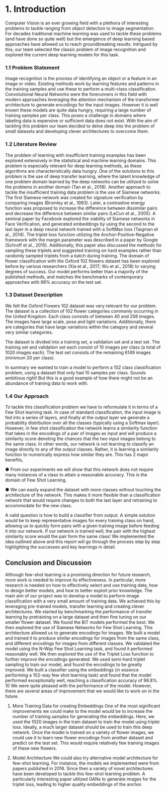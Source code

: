 # 1. Introduction

Computer Vision is an ever growing field with a plethora of interesting problems to tackle ranging from object detection to image segmentation. For decades traditional machine learning was used to tackle these problems (and have done so quite well) but the emergence of deep learning based approaches have allowed us to reach groundbreaking results. Intrigued by this, our team selected the classic problem of image recognition and explored the current deep learning models for this task.

### 1.1 Problem Statement

Image recognition is the process of identifying an object or a feature in an image or video. Existing methods work by learning features and patterns in the training samples and use these to perform a multi-class classification. Convolutional Neural Networks were the forerunners in this field with modern approaches leveraging the attention mechanism of the transformer architecture to generate encodings for the input images.
However it is well known these models are quite data hungry, requiring a large number of training samples per class. This poses a challenge in domains where labeling data is expensive or sufficient data does not exist. With the aim of tackling this problem our team decided to delve deep into the problem of small datasets and developing clever architectures to overcome them.

### 1.2 Literature Review

The problem of learning with insufficient training examples has been explored extensively in the statistical and machine learning domains. This problem is especially relevant for deep learning methods, as these algorithms are characteristically data hungry. One of the solutions to this problem is the use of deep transfer learning, where the latent knowledge of one problem domain learned by the deep networks can be utilized to solve the problems in another domain (Tan et al., 2018).
Another approach to tackle the insufficient training data problem is the use of Siamese networks. The first Siamese network was created for signature verification by comparing images (Bromley et al., 1993). Later, a contrastive energy function was proposed to increase the difference between dissimilar pairs and decrease the difference between similar pairs (LeCun et al., 2005). A seminal paper by Facebook explored the viability of Siamese networks in Face Verification, and generated embeddings by using the second to the last layer in a deep neural network trained with a SoftMax loss (Taigman et al., 2014). The triplet loss function utilizing the Anchor-Positive-Negative framework with the margin parameter was described in a paper by Google (Schroff et al., 2015). Additionally, this paper also discussed the methods for sampling these triplets and suggested training on hard examples rather than randomly sampled triplets from a batch during training.
The domain of flower classification with the Oxford 102 flowers dataset has been explored before by various researchers (Xia et al., 2017; Wu et al., 2018) to varying degrees of success. Our model performs better than a majority of the published methods, and matches the benchmarks of contemporary approaches with 98% accuracy on the test set.

### 1.3 Dataset Description

We felt the Oxford Flowers 102 dataset was very relevant for our problem. The dataset is a collection of 102 flower categories commonly occurring in the United Kingdom. Each class consists of between 40 and 258 images. The images have large scale, pose and light variations. Additionally, there are categories that have large variations within the category and several very similar categories.

The dataset is divided into a training set, a validation set and a test set. The training set and validation set each consist of 10 images per class (a total of 1020 images each). The test set consists of the remaining 6149 images (minimum 20 per class).

In summary we wanted to train a model to perform a 102 class classification problem, using a dataset that only had 10 samples per class. Sounds ambitious right! But this is a good example of how there might not be an abundance of training data to work with.

### 1.4 Our Approach

To tackle this classification problem we have to reformulate it in terms of a Few Shot learning task. In case of standard classification, the input image is fed into a series of layers, and finally at the output layer we generate a probability distribution over all the classes (typically using a Softmax layer). However, in few shot classification the network learns a similarity function that takes in the encodings of a pair of images as input and will produce a similarity score denoting the chances that the two input images belong to the same class. In other words, our network is not learning to classify an image directly to any of the output classes. Rather, it is learning a similarity function to numerically express how similar they are.
This has 2 major benefits,

● From our experiments we will show that this network does not require many instances of a class to attain a reasonable accuracy. This is the domain of Few Shot Learning.

● We can easily expand the dataset with more classes without touching the architecture of the network. This makes it more flexible than a classification network that would require changes to both the last layer and retraining to accommodate for the new class.

A valid question is how to build a classifier from output. A simple solution would be to keep representative images for every training class on hand, allowing us to quickly form pairs with a given training image before feeding it into our network. If our network is trained well, the pair with the highest similarity score would the pair form the same class!
We implemented the idea outlined above and this report will go through the process step by step highlighting the successes and key learnings in detail.

## Conclusion and Discussion

Although few-shot learning is a promising direction for future research, more work is needed to improve its effectiveness. In particular, more research is needed on how to effectively select and use training data, how to design better models, and how to better exploit prior knowledge.
The main aim of our project was to develop a model to perform image classification with a very small amount of training data. We achieved this by leveraging pre-trained models, transfer learning and creating clever architectures. We started by benchmarking the performance of transfer learning by pretraining on a large dataset and then fine tuning on our smaller flower dataset. We found the BiT models performed the best.
We then explored the use of Siamese Networks for Few Shot Learning. This architecture allowed us to generate encodings for images. We built a model and trained it to produce similar encodings for images from the same class, and different encodings for images from different classes. We validated the model using the N-Way Few Shot Learning task, and found it performed reasonably well.
We then explored the use of the Triplet Loss function to further improve the encodings generated. We used semi-hard triplet sampling to train our model, and found the encodings to be greatly improved. We built a classifier using the embeddings (in essence performing a 102-way few shot learning task) and found that the model performed exceptionally well, reaching a classification accuracy of 98.8%.
10
We were quite pleased with the performance of the model. However, there are several areas of improvement that we would like to work on in the future.

1. More Training Data for creating Embeddings
   One of the most significant improvements we could make to the model would be to increase the number of training samples for generating the embeddings. Here, we used the 1020 images in the train dataset to train the model using triplet loss. Ideally, a much larger dataset should be used to train this deep network.
   Once the model is trained on a variety of flower images, we could use it to learn new flower encodings from another dataset and predict on the test set. This would require relatively few training images of these new flowers.

2. Model Architecture
   We could also try alternative model architecture for few-shot learning. For instance, the models we implemented were from papers published in 2016. Since then a variety of novel architectures have been developed to tackle this few-shot learning problem. A particularly interesting paper utilized GANs to generate images for the triplet loss, leading to higher quality embeddings of the anchor.
